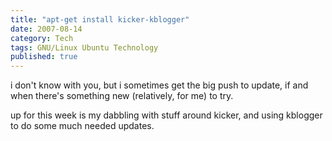 ```yaml
---
title: "apt-get install kicker-kblogger"
date: 2007-08-14
category: Tech
tags: GNU/Linux Ubuntu Technology
published: true
---
```


i don't know with you, but i sometimes get the big push to update, if and when there's something new (relatively, for me) to try.

up for this week is my dabbling with stuff around kicker, and using kblogger to do some much needed updates.

